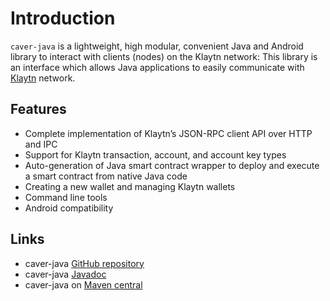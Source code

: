 # Introduction <a id="introduction"></a>

`caver-java` is a lightweight, high modular, convenient Java and Android library to interact with clients (nodes) on the Klaytn network: This library is an interface which allows Java applications to easily communicate with [Klaytn](https://www.klaytn.com) network.

## Features <a id="features"></a>

- Complete implementation of Klaytn’s JSON-RPC client API over HTTP and IPC
- Support for Klaytn transaction, account, and account key types
- Auto-generation of Java smart contract wrapper to deploy and execute a smart contract from native Java code
- Creating a new wallet and managing Klaytn wallets
- Command line tools
- Android compatibility

## Links <a id="links"></a>

- caver-java [GitHub repository](https://github.com/klaytn/caver-java)
- caver-java [Javadoc](https://javadoc.io/doc/com.klaytn.caver/core)
- caver-java on [Maven central](https://search.maven.org/search?q=g:com.klaytn.caver)
